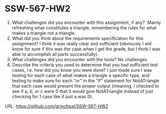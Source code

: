 # SSW-567-HW2

1. What challenges did you encounter with this assignment, if any? 
Mainly refreshing what constitutes a triangle, remembering the rules for what makes a triangle not a triangle.
2. What did you think about the requirements specification for this assignment?
I think it was really clear and sufficient (obviously I will know for sure if this was the case when I get the grade, but I think I was able to accomplish all parts successfully).
3. What challenges did you encounter with the tools?
No challenges
4. Describe the criteria you used to determine that you had sufficient test cases, i.e. how did you know you were done?
I just made sure I was testing for each case of what makes a triangle a specific type, and testing to make sure for each "or" in the "if" statement for NotATriangle that each case would present the proper output (meaning, I checked to see if a, b, or c were 0 that it would give NotATriangle instead of just checking for 1 case like if just a was 0).


URL: https://github.com/grinchpal/SSW-567-HW2
